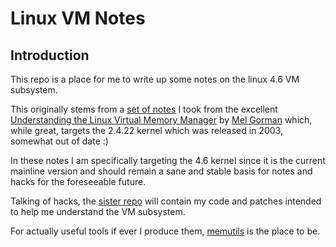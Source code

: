 # Linux VM Notes

## Introduction

This repo is a place for me to write up some notes on the linux 4.6 VM subsystem.

This originally stems from a [set of notes][linux-gorman] I took from the excellent [Understanding the Linux Virtual Memory Manager][amazon-gorman] by [Mel Gorman][gorman] which, while great, targets the 2.4.22 kernel which was released in 2003, somewhat out of date :)

In these notes I am specifically targeting the 4.6 kernel since it is the current mainline version and should remain a sane and stable basis for notes and hacks for the foreseeable future.

Talking of hacks, the [sister repo][vm-hacks] will contain my code and patches intended to help me understand the VM subsystem.

For actually useful tools if ever I produce them, [memutils][memutils] is the place to be.

[linux-gorman]:https://github.com/lorenzo-stoakes/linux-gorman-book-notes
[amazon-gorman]:http://www.amazon.co.uk/Understanding-Virtual-Memory-Manager-Perens/dp/0131453483
[gorman]:http://www.csn.ul.ie/~mel/blog/
[vm-hacks]:https://github.com/lorenzo-stoakes/linux-vm-hacks
[memutils]:https://github.com/lorenzo-stoakes/memutils
